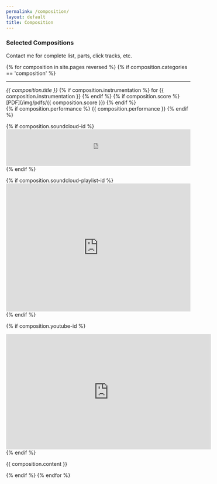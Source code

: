 ```yaml
---
permalink: /composition/
layout: default
title: Composition
---
```

### Selected Compositions
Contact me for complete list, parts, click tracks, etc.

{% for composition in site.pages reversed %}
{% if composition.categories == 'composition' %}
 __________
 
 *{{ composition.title }}*
 {% if composition.instrumentation %} for {{ composition.instrumentation }} {% endif %}
 {% if composition.score %} [PDF](/img/pdfs/{{ composition.score }}) {% endif %}<br>
 {% if composition.performance %} {{ composition.performance }} {% endif %}
 
 {% if composition.soundcloud-id %} <iframe width="100%" height="100" scrolling="no" frameborder="no" src="https://w.soundcloud.com/player/?url=http%3A%2F%2Fapi.soundcloud.com%2Ftracks%2F{{ composition.soundcloud-id }}&amp;show_artwork=true&amp;color=FFA640"></iframe> {% endif %}

 {% if composition.soundcloud-playlist-id %} <iframe width="100%" height="350" scrolling="yes" frameborder="no" src="https://w.soundcloud.com/player/?url=https%3A//api.soundcloud.com/playlists/{{ composition.soundcloud-playlist-id }}&amp;show_artwork=true&amp;color=FFA640"></iframe> {% endif %}

 {% if composition.youtube-id %}
  <div class="videoWrapper">
   <iframe width="560" height="315" src='http://www.youtube.com/embed/{{ composition.youtube-id }}' frameborder='0' allowfullscreen></iframe>
  </div>
 {% endif %}

 {{ composition.content }}

{% endif %}
{% endfor %}